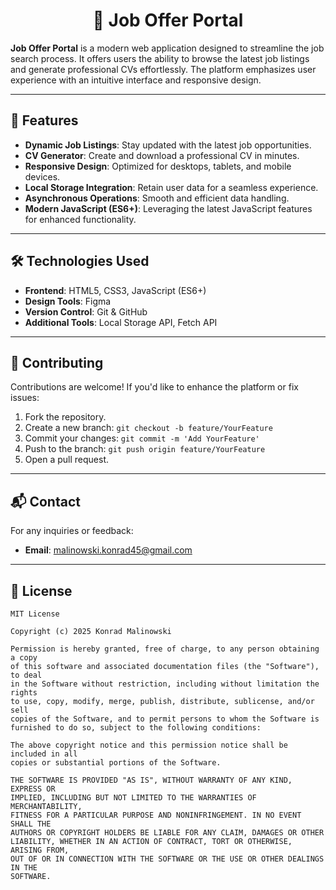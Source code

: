 <h1 align="center">💼 Job Offer Portal</h1>

**Job Offer Portal** is a modern web application designed to streamline the job search process. It offers users the ability to browse the latest job listings and generate professional CVs effortlessly. The platform emphasizes user experience with an intuitive interface and responsive design.

---

## 🚀 Features

- **Dynamic Job Listings**: Stay updated with the latest job opportunities.
- **CV Generator**: Create and download a professional CV in minutes.
- **Responsive Design**: Optimized for desktops, tablets, and mobile devices.
- **Local Storage Integration**: Retain user data for a seamless experience.
- **Asynchronous Operations**: Smooth and efficient data handling.
- **Modern JavaScript (ES6+)**: Leveraging the latest JavaScript features for enhanced functionality.

---

## 🛠️ Technologies Used

- **Frontend**: HTML5, CSS3, JavaScript (ES6+)
- **Design Tools**: Figma
- **Version Control**: Git & GitHub
- **Additional Tools**: Local Storage API, Fetch API

---

## 🤝 Contributing

Contributions are welcome! If you'd like to enhance the platform or fix issues:

1. Fork the repository.
2. Create a new branch: `git checkout -b feature/YourFeature`
3. Commit your changes: `git commit -m 'Add YourFeature'`
4. Push to the branch: `git push origin feature/YourFeature`
5. Open a pull request.

---

## 📬 Contact

For any inquiries or feedback:

- **Email**: [malinowski.konrad45@gmail.com](mailto:malinowski.konrad45@gmail.com)

---

## 📄 License

```
MIT License

Copyright (c) 2025 Konrad Malinowski

Permission is hereby granted, free of charge, to any person obtaining a copy
of this software and associated documentation files (the "Software"), to deal
in the Software without restriction, including without limitation the rights
to use, copy, modify, merge, publish, distribute, sublicense, and/or sell
copies of the Software, and to permit persons to whom the Software is
furnished to do so, subject to the following conditions:

The above copyright notice and this permission notice shall be included in all
copies or substantial portions of the Software.

THE SOFTWARE IS PROVIDED "AS IS", WITHOUT WARRANTY OF ANY KIND, EXPRESS OR
IMPLIED, INCLUDING BUT NOT LIMITED TO THE WARRANTIES OF MERCHANTABILITY,
FITNESS FOR A PARTICULAR PURPOSE AND NONINFRINGEMENT. IN NO EVENT SHALL THE
AUTHORS OR COPYRIGHT HOLDERS BE LIABLE FOR ANY CLAIM, DAMAGES OR OTHER
LIABILITY, WHETHER IN AN ACTION OF CONTRACT, TORT OR OTHERWISE, ARISING FROM,
OUT OF OR IN CONNECTION WITH THE SOFTWARE OR THE USE OR OTHER DEALINGS IN THE
SOFTWARE.
```



